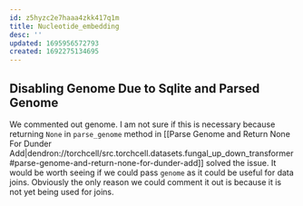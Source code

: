 ```yaml
---
id: z5hyzc2e7haaa4zkk417q1m
title: Nucleotide_embedding
desc: ''
updated: 1695956572793
created: 1692275134695
---
```


## Disabling Genome Due to Sqlite and Parsed Genome

We commented out genome. I am not sure if this is necessary because returning `None` in `parse_genome` method in [[Parse Genome and Return None For Dunder Add|dendron://torchcell/src.torchcell.datasets.fungal_up_down_transformer#parse-genome-and-return-none-for-dunder-add]] solved the issue. It would be worth seeing if we could pass `genome` as it could be useful for data joins. Obviously the only reason we could comment it out is because it is not yet being used for joins.
